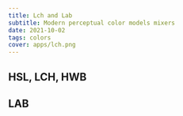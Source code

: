```yaml
---
title: Lch and Lab
subtitle: Modern perceptual color models mixers
date: 2021-10-02
tags: colors
cover: apps/lch.png
---
```


## HSL, LCH, HWB

<color-mix-hsl />

## LAB

<color-mix-lab />